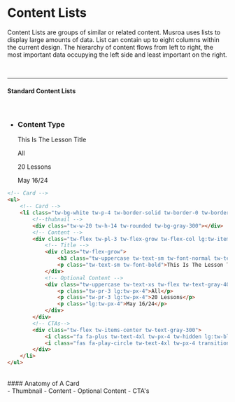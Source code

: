 # Content Lists

Content Lists are groups of similar or related content. Musroa uses lists to display large amounts of data. List can contain up to eight columns within the 
current design. The hierarchy of content flows from left to right, the most important data occupying the left side and least important on the right. 

<br><hr>
#### Standard Content Lists
<br>

<div class="tw-bg-gray-100 tw-py-6 tw-px-4">
    <ul>
        <!-- Card -->
        <li class="tw-bg-white tw-p-4 tw-border-solid tw-border-0 tw-border-b tw-border-gray-200 tw-flex tw-items-center tw-transition-colors hover:tw-bg-drumeo-100">
            <!--thubnail -->
            <div class="tw-w-20 tw-h-14 tw-rounded tw-bg-gray-300"></div>
            <!-- Content -->
            <div class="tw-flex tw-pl-3 tw-flex-grow tw-flex-col lg:tw-items-center lg:tw-flex-row">
                <!-- Title -->
                <div class="tw-flex-grow">
                    <h3 class="tw-uppercase tw-text-sm tw-font-normal tw-text-drumeo">Content Type</h3>
                    <p class="tw-text-sm tw-font-bold">This Is The Lesson Title</p>
                </div>
                <!-- Optional Content -->
                <div class="tw-uppercase tw-text-xs tw-flex tw-text-gray-400">
                    <p class="tw-pr-3 lg:tw-px-4">All</p>
                    <p class="tw-pr-3 lg:tw-px-4">20 Lessons</p> 
                    <p class="lg:tw-px-4">May 16/24</p> 
                </div>
            </div>
            <!-- Main CTA-->
            <div class="tw-flex tw-items-center tw-text-gray-300">
                <i class="fa fa-plus tw-text-4xl tw-px-4 tw-hidden lg:tw-block transition-colors hover:tw-text-black tw-cursor-pointer" aria-hidden="true"></i>
                <i class="fas fa-play-circle tw-text-4xl tw-px-4 transition-colors hover:tw-text-black tw-cursor-pointer"></i>
            </div>
        </li>
    </ul>
</div>

```html
<!-- Card -->
<ul>
    <!-- Card -->
    <li class="tw-bg-white tw-p-4 tw-border-solid tw-border-0 tw-border-b tw-border-gray-200 tw-flex tw-items-center tw-transition-colors hover:tw-bg-drumeo-100">
        <!--thubnail -->
        <div class="tw-w-20 tw-h-14 tw-rounded tw-bg-gray-300"></div>
        <!-- Content -->
        <div class="tw-flex tw-pl-3 tw-flex-grow tw-flex-col lg:tw-items-center lg:tw-flex-row">
            <!-- Title -->
            <div class="tw-flex-grow">
                <h3 class="tw-uppercase tw-text-sm tw-font-normal tw-text-drumeo">Content Type</h3>
                <p class="tw-text-sm tw-font-bold">This Is The Lesson Title</p>
            </div>
            <!-- Optional Content -->
            <div class="tw-uppercase tw-text-xs tw-flex tw-text-gray-400">
                <p class="tw-pr-3 lg:tw-px-4">All</p>
                <p class="tw-pr-3 lg:tw-px-4">20 Lessons</p> 
                <p class="lg:tw-px-4">May 16/24</p> 
            </div>
        </div>
        <!-- CTAs-->
        <div class="tw-flex tw-items-center tw-text-gray-300">
            <i class="fa fa-plus tw-text-4xl tw-px-4 tw-hidden lg:tw-block transition-colors hover:tw-text-black tw-cursor-pointer" aria-hidden="true"></i>
            <i class="fas fa-play-circle tw-text-4xl tw-px-4 transition-colors hover:tw-text-black tw-cursor-pointer"></i>
        </div>
    </li>
</ul>
```
<br>
#### Anatomy of A Card
<br>
- Thumbnail
- Content
- Optional Content 
- CTA's

<!-- 
    Add CSS Counters for Ordered Lists
    Figure out entire card being link
    Match Styles
    Add Large Variant
-->